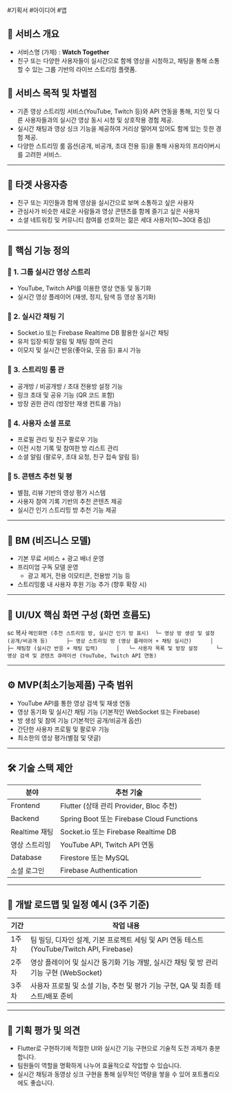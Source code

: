 #기획서 #아이디어 #앱 
## 📌 서비스 개요

- 서비스명 (가제) : **Watch Together**
- 친구 또는 다양한 사용자들이 실시간으로 함께 영상을 시청하고, 채팅을 통해 소통할 수 있는 그룹 기반의 라이브 스트리밍 플랫폼.

## 🎯 서비스 목적 및 차별점
- 기존 영상 스트리밍 서비스(YouTube, Twitch 등)와 API 연동을 통해, 지인 및 다른 사용자들과의 실시간 영상 동시 시청 및 상호작용 경험 제공.
- 실시간 채팅과 영상 싱크 기능을 제공하여 거리상 떨어져 있어도 함께 있는 듯한 경험 제공.
- 다양한 스트리밍 룸 옵션(공개, 비공개, 초대 전용 등)을 통해 사용자의 프라이버시를 고려한 서비스.

---

## 🚩 타겟 사용자층

- 친구 또는 지인들과 함께 영상을 실시간으로 보며 소통하고 싶은 사용자
- 관심사가 비슷한 새로운 사람들과 영상 콘텐츠를 함께 즐기고 싶은 사용자
- 소셜 네트워킹 및 커뮤니티 참여를 선호하는 젊은 세대 사용자(10~30대 중심)

---

## 📱 핵심 기능 정의

### 🔹 1. 그룹 실시간 영상 스트리
- YouTube, Twitch API를 이용한 영상 연동 및 동기화
- 실시간 영상 플레이어 (재생, 정지, 탐색 등 영상 동기화)

### 🔹 2. 실시간 채팅 기
- Socket.io 또는 Firebase Realtime DB 활용한 실시간 채팅
- 유저 입장·퇴장 알림 및 채팅 참여 관리
- 이모지 및 실시간 반응(좋아요, 웃음 등) 표시 가능

### 🔹 3. 스트리밍 룸 관
- 공개방 / 비공개방 / 초대 전용방 설정 기능
- 링크 초대 및 공유 기능 (QR 코드 포함)
- 방장 권한 관리 (방장만 재생 컨트롤 가능)

### 🔹 4. 사용자 소셜 프로
- 프로필 관리 및 친구 팔로우 기능
- 이전 시청 기록 및 참여한 방 리스트 관리
- 소셜 알림 (팔로우, 초대 요청, 친구 접속 알림 등)

### 🔹 5. 콘텐츠 추천 및 평
- 별점, 리뷰 기반의 영상 평가 시스템
- 사용자 참여 기록 기반의 추천 콘텐츠 제공
- 실시간 인기 스트리밍 방 추천 기능 제공
---

## 🛒 BM (비즈니스 모델)

- 기본 무료 서비스 + 광고 배너 운영
- 프리미엄 구독 모델 운영
    - 광고 제거, 전용 이모티콘, 전용방 기능 등    
- 스트리밍룸 내 사용자 후원 기능 추가 (향후 확장 시)

---

## 🎨 UI/UX 핵심 화면 구성 (화면 흐름도)

sc
복사
`메인화면 (추천 스트리밍 방, 실시간 인기 방 표시)  └─ 영상 방 생성 및 설정 (공개/비공개 등)      ├─ 영상 스트리밍 방 (영상 플레이어 + 채팅 실시간)      │   ├─ 채팅창 (실시간 반응 + 채팅 입력)      │   └─ 사용자 목록 및 방장 설정      └─ 영상 검색 및 콘텐츠 큐레이션 (YouTube, Twitch API 연동)`

---

## ⚙️ MVP(최소기능제품) 구축 범위

- YouTube API를 통한 영상 검색 및 재생 연동
- 영상 동기화 및 실시간 채팅 기능 (기본적인 WebSocket 또는 Firebase)
- 방 생성 및 참여 기능 (기본적인 공개/비공개 옵션)
- 간단한 사용자 프로필 및 팔로우 기능
- 최소한의 영상 평가(별점 및 댓글)

---

## 🛠️ 기술 스택 제안

|분야|추천 기술|
|---|---|
|Frontend|Flutter (상태 관리 Provider, Bloc 추천)|
|Backend|Spring Boot 또는 Firebase Cloud Functions|
|Realtime 채팅|Socket.io 또는 Firebase Realtime DB|
|영상 스트리밍|YouTube API, Twitch API 연동|
|Database|Firestore 또는 MySQL|
|소셜 로그인|Firebase Authentication|

---

## 🚧 개발 로드맵 및 일정 예시 (3주 기준)

|기간|작업 내용|
|---|---|
|1주차|팀 빌딩, 디자인 설계, 기본 프로젝트 세팅 및 API 연동 테스트 (YouTube/Twitch API, Firebase)|
|2주차|영상 플레이어 및 실시간 동기화 기능 개발, 실시간 채팅 및 방 관리 기능 구현 (WebSocket)|
|3주차|사용자 프로필 및 소셜 기능, 추천 및 평가 기능 구현, QA 및 최종 테스트/배포 준비|

---

## 🚩 기획 평가 및 의견

- Flutter로 구현하기에 적절한 UI와 실시간 기능 구현으로 기술적 도전 과제가 충분합니다.
- 팀원들이 역할을 명확하게 나누어 효율적으로 작업할 수 있습니다.
- 실시간 채팅과 동영상 싱크 구현을 통해 실무적인 역량을 쌓을 수 있어 포트폴리오에도 좋습니다.